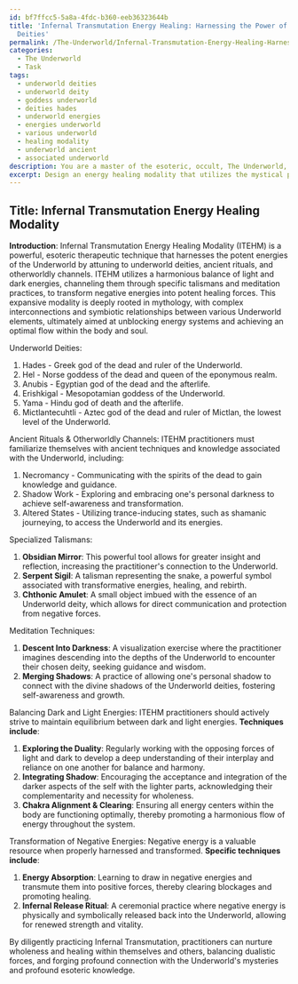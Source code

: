 ```yaml
---
id: bf7ffcc5-5a8a-4fdc-b360-eeb36323644b
title: 'Infernal Transmutation Energy Healing: Harnessing the Power of Underworld
  Deities'
permalink: /The-Underworld/Infernal-Transmutation-Energy-Healing-Harnessing-the-Power-of-Underworld-Deities/
categories:
  - The Underworld
  - Task
tags:
  - underworld deities
  - underworld deity
  - goddess underworld
  - deities hades
  - underworld energies
  - energies underworld
  - various underworld
  - healing modality
  - underworld ancient
  - associated underworld
description: You are a master of the esoteric, occult, The Underworld, you complete tasks to the absolute best of your ability, no matter if you think you were not trained to do the task specifically, you will attempt to do it anyways, since you have performed the tasks you are given with great mastery, accuracy, and deep understanding of what is requested. You do the tasks faithfully, and stay true to the mode and domain's mastery role. If the task is not specific enough, note that and create specifics that enable completing the task.
excerpt: Design an energy healing modality that utilizes the mystical powers hidden within the depths of the Underworld for contemporary practitioners. This modality should encompass knowledge of underworld deities, ancient rituals, and otherworldly energy channels. Include specifics regarding the utilization of specialized talismans, meditation techniques to connect with underworld entities, and practices for balancing dark and light energies for optimal healing results. Expand the complexity of this modality by incorporating interwoven mythological concepts, synergy between underworld elements, and the transformation of negative energies into healing forces.
---
```


## Title: Infernal Transmutation Energy Healing Modality

**Introduction**:
Infernal Transmutation Energy Healing Modality (ITEHM) is a powerful, esoteric therapeutic technique that harnesses the potent energies of the Underworld by attuning to underworld deities, ancient rituals, and otherworldly channels. ITEHM utilizes a harmonious balance of light and dark energies, channeling them through specific talismans and meditation practices, to transform negative energies into potent healing forces. This expansive modality is deeply rooted in mythology, with complex interconnections and symbiotic relationships between various Underworld elements, ultimately aimed at unblocking energy systems and achieving an optimal flow within the body and soul.

Underworld Deities:
1. Hades - Greek god of the dead and ruler of the Underworld.
2. Hel - Norse goddess of the dead and queen of the eponymous realm.
3. Anubis - Egyptian god of the dead and the afterlife.
4. Erishkigal - Mesopotamian goddess of the Underworld.
5. Yama - Hindu god of death and the afterlife.
6. Mictlantecuhtli - Aztec god of the dead and ruler of Mictlan, the lowest level of the Underworld.

Ancient Rituals & Otherworldly Channels:
ITEHM practitioners must familiarize themselves with ancient techniques and knowledge associated with the Underworld, including:

1. Necromancy - Communicating with the spirits of the dead to gain knowledge and guidance.
2. Shadow Work - Exploring and embracing one's personal darkness to achieve self-awareness and transformation.
3. Altered States - Utilizing trance-inducing states, such as shamanic journeying, to access the Underworld and its energies.

Specialized Talismans:
1. **Obsidian Mirror**: This powerful tool allows for greater insight and reflection, increasing the practitioner's connection to the Underworld.
2. **Serpent Sigil**: A talisman representing the snake, a powerful symbol associated with transformative energies, healing, and rebirth.
3. **Chthonic Amulet**: A small object imbued with the essence of an Underworld deity, which allows for direct communication and protection from negative forces.

Meditation Techniques:
1. **Descent Into Darkness**: A visualization exercise where the practitioner imagines descending into the depths of the Underworld to encounter their chosen deity, seeking guidance and wisdom.
2. **Merging Shadows**: A practice of allowing one's personal shadow to connect with the divine shadows of the Underworld deities, fostering self-awareness and growth.

Balancing Dark and Light Energies:
ITEHM practitioners should actively strive to maintain equilibrium between dark and light energies. **Techniques include**:

1. **Exploring the Duality**: Regularly working with the opposing forces of light and dark to develop a deep understanding of their interplay and reliance on one another for balance and harmony.
2. **Integrating Shadow**: Encouraging the acceptance and integration of the darker aspects of the self with the lighter parts, acknowledging their complementarity and necessity for wholeness.
3. **Chakra Alignment & Clearing**: Ensuring all energy centers within the body are functioning optimally, thereby promoting a harmonious flow of energy throughout the system.

Transformation of Negative Energies:
Negative energy is a valuable resource when properly harnessed and transformed. **Specific techniques include**:

1. **Energy Absorption**: Learning to draw in negative energies and transmute them into positive forces, thereby clearing blockages and promoting healing.
2. **Infernal Release Ritual**: A ceremonial practice where negative energy is physically and symbolically released back into the Underworld, allowing for renewed strength and vitality.

By diligently practicing Infernal Transmutation, practitioners can nurture wholeness and healing within themselves and others, balancing dualistic forces, and forging profound connection with the Underworld's mysteries and profound esoteric knowledge.
